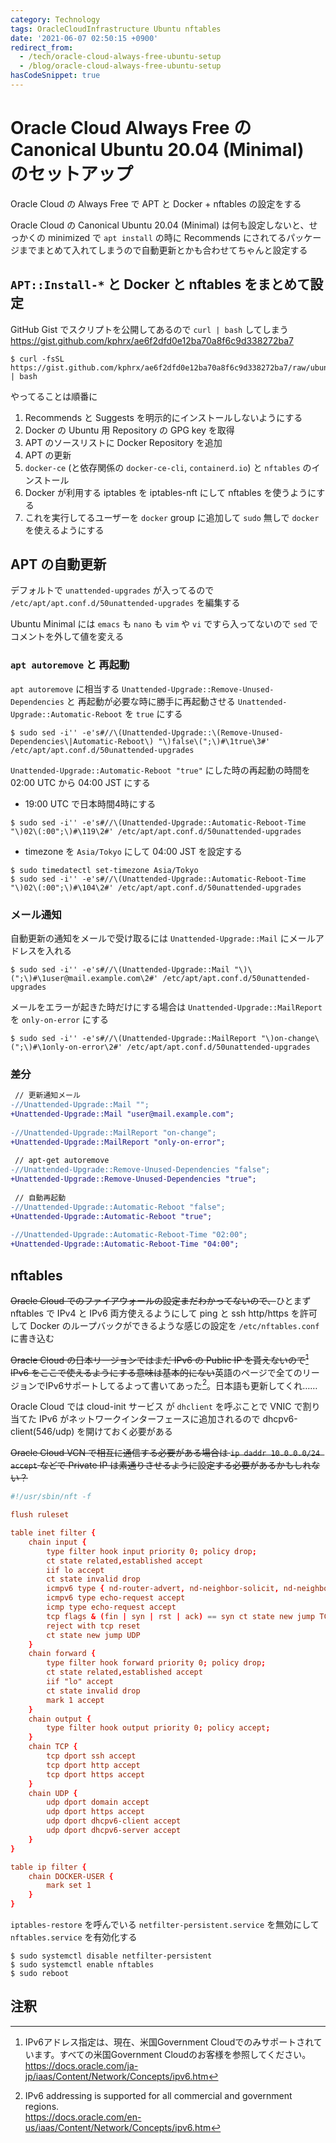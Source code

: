```yaml
---
category: Technology
tags: OracleCloudInfrastructure Ubuntu nftables
date: '2021-06-07 02:50:15 +0900'
redirect_from:
  - /tech/oracle-cloud-always-free-ubuntu-setup
  - /blog/oracle-cloud-always-free-ubuntu-setup
hasCodeSnippet: true
---
```


# Oracle Cloud Always Free の Canonical Ubuntu 20.04 (Minimal) のセットアップ

Oracle Cloud の Always Free で APT と Docker + nftables の設定をする

<!--more-->

Oracle Cloud の Canonical Ubuntu 20.04 (Minimal) は何も設定しないと、せっかくの minimized で `apt install` の時に Recommends にされてるパッケージまでまとめて入れてしまうので自動更新とかも合わせてちゃんと設定する


## `APT::Install-*` と Docker と nftables をまとめて設定
GitHub Gist でスクリプトを公開してあるので `curl | bash` してしまう  
<https://gist.github.com/kphrx/ae6f2dfd0e12ba70a8f6c9d338272ba7>
```console
$ curl -fsSL https://gist.github.com/kphrx/ae6f2dfd0e12ba70a8f6c9d338272ba7/raw/ubuntu_minimal_docker_nftables_install.bash | bash
```

やってることは順番に
1. Recommends と Suggests を明示的にインストールしないようにする
2. Docker の Ubuntu 用 Repository の GPG key を取得
3. APT のソースリストに Docker Repository を追加
4. APT の更新
5. `docker-ce` (と依存関係の `docker-ce-cli`, `containerd.io`) と `nftables` のインストール
6. Docker が利用する iptables を iptables-nft にして nftables を使うようにする
7. これを実行してるユーザーを `docker` group に追加して `sudo` 無しで `docker` を使えるようにする

## APT の自動更新
デフォルトで `unattended-upgrades` が入ってるので `/etc/apt/apt.conf.d/50unattended-upgrades` を編集する

Ubuntu Minimal には `emacs` も `nano` も `vim` や `vi` ですら入ってないので `sed` でコメントを外して値を変える

### `apt autoremove` と 再起動
`apt autoremove` に相当する `Unattended-Upgrade::Remove-Unused-Dependencies` と 再起動が必要な時に勝手に再起動させる `Unattended-Upgrade::Automatic-Reboot` を `true` にする
```console
$ sudo sed -i'' -e's#//\(Unattended-Upgrade::\(Remove-Unused-Dependencies\|Automatic-Reboot\) "\)false\(";\)#\1true\3#' /etc/apt/apt.conf.d/50unattended-upgrades
```

`Unattended-Upgrade::Automatic-Reboot "true"` にした時の再起動の時間を 02:00 UTC から 04:00 JST にする
- 19:00 UTC で日本時間4時にする
```console
$ sudo sed -i'' -e's#//\(Unattended-Upgrade::Automatic-Reboot-Time "\)02\(:00";\)#\119\2#' /etc/apt/apt.conf.d/50unattended-upgrades
```
- timezone を `Asia/Tokyo` にして 04:00 JST を設定する
```console
$ sudo timedatectl set-timezone Asia/Tokyo
$ sudo sed -i'' -e's#//\(Unattended-Upgrade::Automatic-Reboot-Time "\)02\(:00";\)#\104\2#' /etc/apt/apt.conf.d/50unattended-upgrades
```

### メール通知
自動更新の通知をメールで受け取るには `Unattended-Upgrade::Mail` にメールアドレスを入れる
```console
$ sudo sed -i'' -e's#//\(Unattended-Upgrade::Mail "\)\(";\)#\1user@mail.example.com\2#' /etc/apt/apt.conf.d/50unattended-upgrades
```

メールをエラーが起きた時だけにする場合は `Unattended-Upgrade::MailReport` を `only-on-error` にする
```console
$ sudo sed -i'' -e's#//\(Unattended-Upgrade::MailReport "\)on-change\(";\)#\1only-on-error\2#' /etc/apt/apt.conf.d/50unattended-upgrades
```

### 差分
```diff
 // 更新通知メール
-//Unattended-Upgrade::Mail "";
+Unattended-Upgrade::Mail "user@mail.example.com";
 
-//Unattended-Upgrade::MailReport "on-change";
+Unattended-Upgrade::MailReport "only-on-error";
 
 // apt-get autoremove
-//Unattended-Upgrade::Remove-Unused-Dependencies "false";
+Unattended-Upgrade::Remove-Unused-Dependencies "true";
 
 // 自動再起動
-//Unattended-Upgrade::Automatic-Reboot "false";
+Unattended-Upgrade::Automatic-Reboot "true";
 
-//Unattended-Upgrade::Automatic-Reboot-Time "02:00";
+Unattended-Upgrade::Automatic-Reboot-Time "04:00";
```

## nftables
~~Oracle Cloud でのファイアウォールの設定まだわかってないので、~~ひとまず nftables で IPv4 と IPv6 両方使えるようにして ping と ssh http/https を許可して Docker のループバックができるような感じの設定を `/etc/nftables.conf` に書き込む

~~Oracle Cloud の日本リージョンではまだ IPv6 の Public IP を貰えないので[^1] IPv6 をここで使えるようにする意味は基本的にない~~英語のページで全てのリージョンでIPv6サポートしてるよって書いてあった[^2]。日本語も更新してくれ……

Oracle Cloud では cloud-init サービス が `dhclient` を呼ぶことで VNIC で割り当てた IPv6 がネットワークインターフェースに追加されるので dhcpv6-client(546/udp) を開けておく必要がある

~~Oracle Cloud VCN で相互に通信する必要がある場合は `ip daddr 10.0.0.0/24 accept` などで Private IP は素通りさせるように設定する必要があるかもしれない？~~

```nft?filename=/etc/nftables.conf
#!/usr/sbin/nft -f

flush ruleset

table inet filter {
	chain input {
		type filter hook input priority 0; policy drop;
		ct state related,established accept
		iif lo accept
		ct state invalid drop
		icmpv6 type { nd-router-advert, nd-neighbor-solicit, nd-neighbor-advert } accept
		icmpv6 type echo-request accept
		icmp type echo-request accept
		tcp flags & (fin | syn | rst | ack) == syn ct state new jump TCP
		reject with tcp reset
		ct state new jump UDP
	}
	chain forward {
		type filter hook forward priority 0; policy drop;
		ct state related,established accept
		iif "lo" accept
		ct state invalid drop
		mark 1 accept
	}
	chain output {
		type filter hook output priority 0; policy accept;
	}
	chain TCP {
		tcp dport ssh accept
		tcp dport http accept
		tcp dport https accept
	}
	chain UDP {
		udp dport domain accept
		udp dport https accept
		udp dport dhcpv6-client accept
		udp dport dhcpv6-server accept
	}
}

table ip filter {
	chain DOCKER-USER {
		mark set 1
	}
}
```

`iptables-restore` を呼んでいる `netfilter-persistent.service` を無効にして `nftables.service` を有効化する

```console
$ sudo systemctl disable netfilter-persistent
$ sudo systemctl enable nftables
$ sudo reboot
```

## 注釈
[^1]:
    IPv6アドレス指定は、現在、米国Government Cloudでのみサポートされています。すべての米国Government Cloudのお客様を参照してください。  
    <https://docs.oracle.com/ja-jp/iaas/Content/Network/Concepts/ipv6.htm>

[^2]:
    IPv6 addressing is supported for all commercial and government regions.  
    <https://docs.oracle.com/en-us/iaas/Content/Network/Concepts/ipv6.htm>
